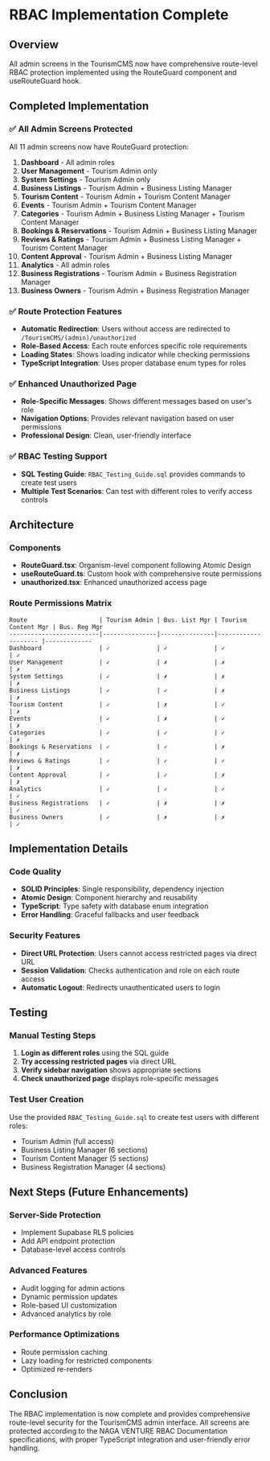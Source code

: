 # RBAC Implementation Complete

## Overview

All admin screens in the TourismCMS now have comprehensive route-level RBAC protection implemented using the RouteGuard component and useRouteGuard hook.

## Completed Implementation

### ✅ All Admin Screens Protected

All 11 admin screens now have RouteGuard protection:

1. **Dashboard** - All admin roles
2. **User Management** - Tourism Admin only
3. **System Settings** - Tourism Admin only
4. **Business Listings** - Tourism Admin + Business Listing Manager
5. **Tourism Content** - Tourism Admin + Tourism Content Manager
6. **Events** - Tourism Admin + Tourism Content Manager
7. **Categories** - Tourism Admin + Business Listing Manager + Tourism Content Manager
8. **Bookings & Reservations** - Tourism Admin + Business Listing Manager
9. **Reviews & Ratings** - Tourism Admin + Business Listing Manager + Tourism Content Manager
10. **Content Approval** - Tourism Admin + Business Listing Manager
11. **Analytics** - All admin roles
12. **Business Registrations** - Tourism Admin + Business Registration Manager
13. **Business Owners** - Tourism Admin + Business Registration Manager

### ✅ Route Protection Features

- **Automatic Redirection**: Users without access are redirected to `/TourismCMS/(admin)/unauthorized`
- **Role-Based Access**: Each route enforces specific role requirements
- **Loading States**: Shows loading indicator while checking permissions
- **TypeScript Integration**: Uses proper database enum types for roles

### ✅ Enhanced Unauthorized Page

- **Role-Specific Messages**: Shows different messages based on user's role
- **Navigation Options**: Provides relevant navigation based on user permissions
- **Professional Design**: Clean, user-friendly interface

### ✅ RBAC Testing Support

- **SQL Testing Guide**: `RBAC_Testing_Guide.sql` provides commands to create test users
- **Multiple Test Scenarios**: Can test with different roles to verify access controls

## Architecture

### Components

- **RouteGuard.tsx**: Organism-level component following Atomic Design
- **useRouteGuard.ts**: Custom hook with comprehensive route permissions
- **unauthorized.tsx**: Enhanced unauthorized access page

### Route Permissions Matrix

```
Route                    | Tourism Admin | Bus. List Mgr | Tourism Content Mgr | Bus. Reg Mgr
-------------------------|---------------|---------------|-------------------- |-------------
Dashboard                | ✓             | ✓             | ✓                   | ✓
User Management          | ✓             | ✗             | ✗                   | ✗
System Settings          | ✓             | ✗             | ✗                   | ✗
Business Listings        | ✓             | ✓             | ✗                   | ✗
Tourism Content          | ✓             | ✗             | ✓                   | ✗
Events                   | ✓             | ✗             | ✓                   | ✗
Categories               | ✓             | ✓             | ✓                   | ✗
Bookings & Reservations  | ✓             | ✓             | ✗                   | ✗
Reviews & Ratings        | ✓             | ✓             | ✓                   | ✗
Content Approval         | ✓             | ✓             | ✗                   | ✗
Analytics                | ✓             | ✓             | ✓                   | ✓
Business Registrations   | ✓             | ✗             | ✗                   | ✓
Business Owners          | ✓             | ✗             | ✗                   | ✓
```

## Implementation Details

### Code Quality

- **SOLID Principles**: Single responsibility, dependency injection
- **Atomic Design**: Component hierarchy and reusability
- **TypeScript**: Type safety with database enum integration
- **Error Handling**: Graceful fallbacks and user feedback

### Security Features

- **Direct URL Protection**: Users cannot access restricted pages via direct URL
- **Session Validation**: Checks authentication and role on each route access
- **Automatic Logout**: Redirects unauthenticated users to login

## Testing

### Manual Testing Steps

1. **Login as different roles** using the SQL guide
2. **Try accessing restricted pages** via direct URL
3. **Verify sidebar navigation** shows appropriate sections
4. **Check unauthorized page** displays role-specific messages

### Test User Creation

Use the provided `RBAC_Testing_Guide.sql` to create test users with different roles:

- Tourism Admin (full access)
- Business Listing Manager (6 sections)
- Tourism Content Manager (5 sections)
- Business Registration Manager (4 sections)

## Next Steps (Future Enhancements)

### Server-Side Protection

- Implement Supabase RLS policies
- Add API endpoint protection
- Database-level access controls

### Advanced Features

- Audit logging for admin actions
- Dynamic permission updates
- Role-based UI customization
- Advanced analytics by role

### Performance Optimizations

- Route permission caching
- Lazy loading for restricted components
- Optimized re-renders

## Conclusion

The RBAC implementation is now complete and provides comprehensive route-level security for the TourismCMS admin interface. All screens are protected according to the NAGA VENTURE RBAC Documentation specifications, with proper TypeScript integration and user-friendly error handling.
